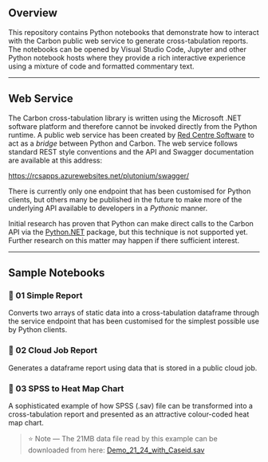 ﻿## Overview

This repository contains Python notebooks that demonstrate how to interact with the Carbon public web service to generate cross-tabulation reports. The notebooks can be opened by Visual Studio Code, Jupyter and other Python notebook hosts where they provide a rich interactive experience using a mixture of code and formatted commentary text.

---

## Web Service

The Carbon cross-tabulation library is written using the Microsoft .NET software platform and therefore cannot be invoked directly from the Python runtime. A public web service has been created by [Red Centre Software][rcs] to act as a *bridge* between Python and Carbon. The web service follows standard REST style conventions and the API and Swagger documentation are available at this address:

<https://rcsapps.azurewebsites.net/plutonium/swagger/>

There is currently only one endpoint that has been customised for Python clients, but others many be published in the future to make more of the underlying API available to developers in a *Pythonic* manner.

Initial research has proven that Python can make direct calls to the Carbon API via the [Python.NET][pynet] package, but this technique is not supported yet. Further research on this matter may happen if there sufficient interest.

---

## Sample Notebooks

### :blue_book: 01 Simple Report

Converts two arrays of static data into a cross-tabulation dataframe through the service endpoint that has been customised for the simplest possible use by Python clients.

### :blue_book: 02 Cloud Job Report

Generates a dataframe report using data that is stored in a public cloud job.

### :blue_book: 03 SPSS to Heat Map Chart

A sophisticated example of how SPSS (.sav) file can be transformed into a cross-tabulation report and presented as an attractive colour-coded heat map chart.

> :star: Note &mdash; The 21MB data file read by this example can be downloaded from here: [Demo_21_24_with_Caseid.sav][sav]

[dotnet]: https://en.wikipedia.org/wiki/.NET
[rcs]: https://www.redcentresoftware.com/
[pynet]: http://pythonnet.github.io/
[sav]: https://systemrcs.blob.core.windows.net/download/Demo_21_24_with_Caseid.sav
